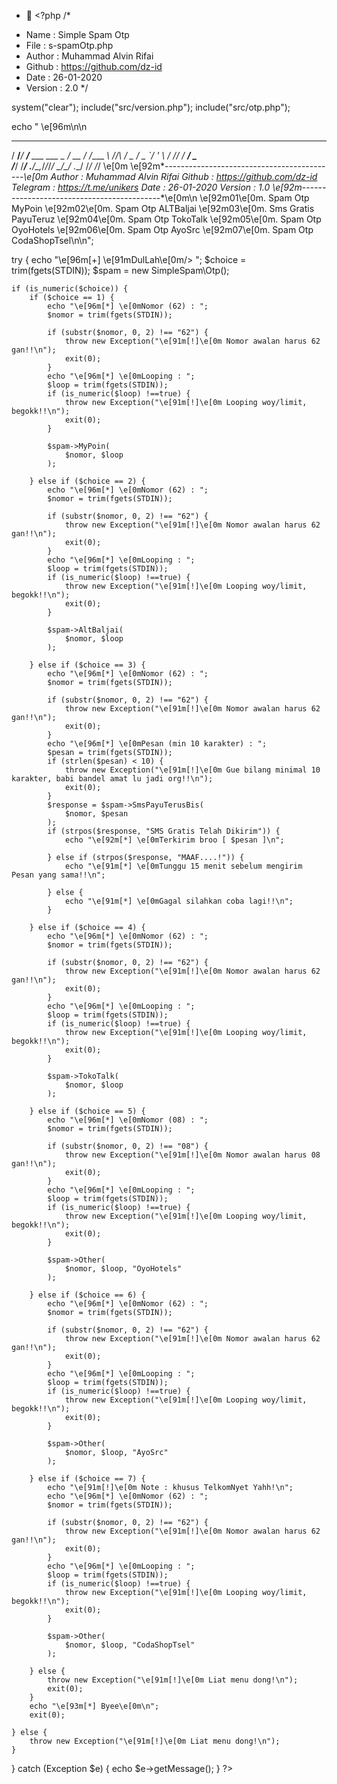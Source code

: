 - 👋 <?php
/*
* Name : Simple Spam Otp
* File : s-spamOtp.php
* Author : Muhammad Alvin Rifai
* Github : https://github.com/dz-id
* Date : 26-01-2020
* Version : 2.0
*/

system("clear");
include("src/version.php");
include("src/otp.php");

echo " \e[96m\n\n
   ____    ____                  ____  __
  / __/___/ __/__  ___ ___ _    / __ \/ /____
 _\ \/___/\ \/ _ \/ _ `/  ' \  / /_/ / __/ _ \
/___/   /___/ .__/\_,_/_/_/_/  \____/\__/ .__/
           /_/                         /_/    \e[0m
\e[92m*-------------------------------------------*\e[0m
  Author   : Muhammad Alvin Rifai
  Github   : https://github.com/dz-id
  Telegram : https://t.me/unikers
  Date     : 26-01-2020
  Version  : 1.0
\e[92m*-------------------------------------------*\e[0m\n
  \e[92m01\e[0m. Spam Otp MyPoin
  \e[92m02\e[0m. Spam Otp ALTBaljai
  \e[92m03\e[0m. Sms Gratis PayuTeruz
  \e[92m04\e[0m. Spam Otp TokoTalk
  \e[92m05\e[0m. Spam Otp OyoHotels
  \e[92m06\e[0m. Spam Otp AyoSrc
  \e[92m07\e[0m. Spam Otp CodaShopTsel\n\n";

try {
	echo "\e[96m[+] \e[91mDulLah\e[0m/> ";
	$choice = trim(fgets(STDIN));
	$spam = new SimpleSpam\Otp();

	if (is_numeric($choice)) {
		if ($choice == 1) {
			echo "\e[96m[*] \e[0mNomor (62) : ";
			$nomor = trim(fgets(STDIN));

			if (substr($nomor, 0, 2) !== "62") {
				throw new Exception("\e[91m[!]\e[0m Nomor awalan harus 62 gan!!\n");
				exit(0);
			}
			echo "\e[96m[*] \e[0mLooping : ";
			$loop = trim(fgets(STDIN));
			if (is_numeric($loop) !==true) {
				throw new Exception("\e[91m[!]\e[0m Looping woy/limit, begokk!!\n");
				exit(0);
			}

			$spam->MyPoin(
				$nomor, $loop
			);

		} else if ($choice == 2) {
			echo "\e[96m[*] \e[0mNomor (62) : ";
			$nomor = trim(fgets(STDIN));

			if (substr($nomor, 0, 2) !== "62") {
				throw new Exception("\e[91m[!]\e[0m Nomor awalan harus 62 gan!!\n");
				exit(0);
			}
			echo "\e[96m[*] \e[0mLooping : ";
			$loop = trim(fgets(STDIN));
			if (is_numeric($loop) !==true) {
				throw new Exception("\e[91m[!]\e[0m Looping woy/limit, begokk!!\n");
				exit(0);
			}

			$spam->AltBaljai(
				$nomor, $loop
			);

		} else if ($choice == 3) {
			echo "\e[96m[*] \e[0mNomor (62) : ";
			$nomor = trim(fgets(STDIN));

			if (substr($nomor, 0, 2) !== "62") {
				throw new Exception("\e[91m[!]\e[0m Nomor awalan harus 62 gan!!\n");
				exit(0);
			}
			echo "\e[96m[*] \e[0mPesan (min 10 karakter) : ";
			$pesan = trim(fgets(STDIN));
			if (strlen($pesan) < 10) {
				throw new Exception("\e[91m[!]\e[0m Gue bilang minimal 10 karakter, babi bandel amat lu jadi org!!\n");
				exit(0);
			}
			$response = $spam->SmsPayuTerusBis(
				$nomor, $pesan
			);
			if (strpos($response, "SMS Gratis Telah Dikirim")) {
				echo "\e[92m[*] \e[0mTerkirim broo [ $pesan ]\n";

			} else if (strpos($response, "MAAF....!")) {
				echo "\e[91m[*] \e[0mTunggu 15 menit sebelum mengirim Pesan yang sama!!\n";

			} else {
				echo "\e[91m[*] \e[0mGagal silahkan coba lagi!!\n";
			}

		} else if ($choice == 4) {
			echo "\e[96m[*] \e[0mNomor (62) : ";
			$nomor = trim(fgets(STDIN));

			if (substr($nomor, 0, 2) !== "62") {
				throw new Exception("\e[91m[!]\e[0m Nomor awalan harus 62 gan!!\n");
				exit(0);
			}
			echo "\e[96m[*] \e[0mLooping : ";
			$loop = trim(fgets(STDIN));
			if (is_numeric($loop) !==true) {
				throw new Exception("\e[91m[!]\e[0m Looping woy/limit, begokk!!\n");
				exit(0);
			}

			$spam->TokoTalk(
				$nomor, $loop
			);

		} else if ($choice == 5) {
			echo "\e[96m[*] \e[0mNomor (08) : ";
			$nomor = trim(fgets(STDIN));

			if (substr($nomor, 0, 2) !== "08") {
				throw new Exception("\e[91m[!]\e[0m Nomor awalan harus 08 gan!!\n");
				exit(0);
			}
			echo "\e[96m[*] \e[0mLooping : ";
			$loop = trim(fgets(STDIN));
			if (is_numeric($loop) !==true) {
				throw new Exception("\e[91m[!]\e[0m Looping woy/limit, begokk!!\n");
				exit(0);
			}

			$spam->Other(
				$nomor, $loop, "OyoHotels"
			);

		} else if ($choice == 6) {
			echo "\e[96m[*] \e[0mNomor (62) : ";
			$nomor = trim(fgets(STDIN));

			if (substr($nomor, 0, 2) !== "62") {
				throw new Exception("\e[91m[!]\e[0m Nomor awalan harus 62 gan!!\n");
				exit(0);
			}
			echo "\e[96m[*] \e[0mLooping : ";
			$loop = trim(fgets(STDIN));
			if (is_numeric($loop) !==true) {
				throw new Exception("\e[91m[!]\e[0m Looping woy/limit, begokk!!\n");
				exit(0);
			}

			$spam->Other(
				$nomor, $loop, "AyoSrc"
			);

		} else if ($choice == 7) {
			echo "\e[91m[!]\e[0m Note : khusus TelkomNyet Yahh!\n";
			echo "\e[96m[*] \e[0mNomor (62) : ";
			$nomor = trim(fgets(STDIN));

			if (substr($nomor, 0, 2) !== "62") {
				throw new Exception("\e[91m[!]\e[0m Nomor awalan harus 62 gan!!\n");
				exit(0);
			}
			echo "\e[96m[*] \e[0mLooping : ";
			$loop = trim(fgets(STDIN));
			if (is_numeric($loop) !==true) {
				throw new Exception("\e[91m[!]\e[0m Looping woy/limit, begokk!!\n");
				exit(0);
			}

			$spam->Other(
				$nomor, $loop, "CodaShopTsel"
			);

		} else {
			throw new Exception("\e[91m[!]\e[0m Liat menu dong!\n");
			exit(0);
		}
		echo "\e[93m[*] Byee\e[0m\n";
		exit(0);

	} else {
		throw new Exception("\e[91m[!]\e[0m Liat menu dong!\n");
	}

} catch (Exception $e) {
	echo $e->getMessage();
} ?> 
